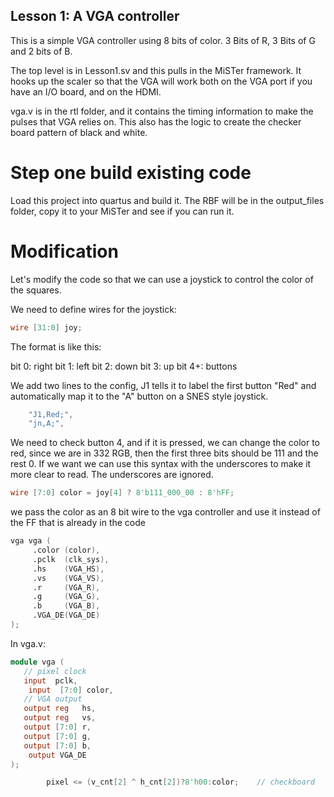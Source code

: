 Lesson 1: A VGA controller
--------------------------

This is a simple VGA controller using 8 bits of color. 3 Bits of R, 3 Bits of G and 2 bits of B. 

The top level is in Lesson1.sv and this pulls in the MiSTer framework. It hooks up the scaler so that the VGA will work both on the VGA port if you have an I/O board, and on the HDMI.

vga.v is in the rtl folder, and it contains the timing information to make the pulses that VGA relies on.  This also has the logic to create the checker board pattern of black and white.

# Step one build existing code

Load this project into quartus and build it. The RBF will be in the output_files folder, copy it to your MiSTer and see if you can run it.

# Modification

Let's modify the code so that we can use a joystick to control the color of the squares.

We need to define wires for the joystick:
```verilog
wire [31:0] joy;
```
The format is like this:

bit 0: right
bit 1: left
bit 2: down
bit 3: up
bit 4+: buttons

We add two lines to the config, J1 tells it to label the first button "Red" and automatically map it to the "A" button on a SNES style joystick.
```verilog
	"J1,Red;",
	"jn,A;",
```

We need to check button 4, and if it is pressed, we can change the color to red, since we are in 332 RGB, then the first three bits should be 111 and the rest 0. If we want we can use this syntax with the underscores to make it more clear to read. The underscores are ignored.
```verilog
wire [7:0] color = joy[4] ? 8'b111_000_00 : 8'hFF;
```
we pass the color as an 8 bit wire to the vga controller and use it instead of the FF that is already in the code

```verilog
vga vga (
	 .color (color),
	 .pclk  (clk_sys),
	 .hs    (VGA_HS),
	 .vs    (VGA_VS),
	 .r     (VGA_R),
	 .g     (VGA_G),
	 .b     (VGA_B),
	 .VGA_DE(VGA_DE)
);
```

In vga.v:
```verilog
module vga (
   // pixel clock
   input  pclk,
	input  [7:0] color,
   // VGA output
   output reg	hs,
   output reg 	vs,
   output [7:0] r,
   output [7:0] g,
   output [7:0] b,
	output VGA_DE
);
```

```verilog
		pixel <= (v_cnt[2] ^ h_cnt[2])?8'h00:color;    // checkboard
```
